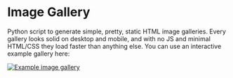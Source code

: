 
Image Gallery
=============

Python script to generate simple, pretty, static HTML image galleries. Every
gallery looks solid on desktop and mobile, and with no JS and minimal HTML/CSS
they load faster than anything else. You can use an interactive example gallery
here:

[![Example image gallery](http://i.xwl.me/image_gallery_example.png)](http://lelandbatey.com/projects/image_gallery/)



